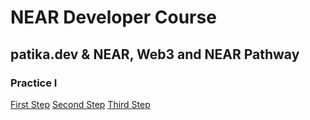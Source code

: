 # NEAR Developer Course 

## patika.dev & NEAR, Web3 and NEAR Pathway 

### Practice I

[First Step](https://github.com/AhmetVARAN/Near-Pathway-Practice-I-/blob/main/practice1a.png)
[Second Step]()
[Third Step]()


